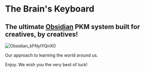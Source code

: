 # The Brain's Keyboard

## The ultimate [Obsidian](https://obsidian.md/) PKM system built for creatives, by creatives!

![Obsidian_kFNylYQnXO](https://github.com/user-attachments/assets/ef0a7e0a-c244-4f63-869d-b426555177e0)

Our approach to learning the world around us.

Enjoy. We wish you the very best of luck!
